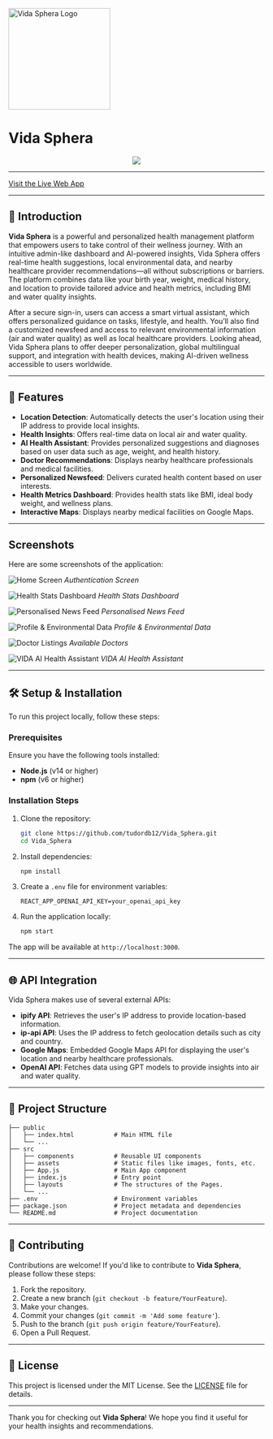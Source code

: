 <p align="left">
  <img src="Screenshots/logo.svg" alt="Vida Sphera Logo" width="200"/>
</p>

# Vida Sphera
<p align="center">
  <a href="https://skillicons.dev">
    <img src="https://skillicons.dev/icons?i=react,nodejs,js,css,html,materialui&perline=3" />
  </a>
</p>

---

<p align="left">
  <a href="https://vida-sphera.netlify.app/">Visit the Live Web App</a>
</p>

---

## 🌟 **Introduction**

**Vida Sphera** is a powerful and personalized health management platform that empowers users to take control of their wellness journey. With an intuitive admin-like dashboard and AI-powered insights, Vida Sphera offers real-time health suggestions, local environmental data, and nearby healthcare provider recommendations—all without subscriptions or barriers. The platform combines data like your birth year, weight, medical history, and location to provide tailored advice and health metrics, including BMI and water quality insights.

After a secure sign-in, users can access a smart virtual assistant, which offers personalized guidance on tasks, lifestyle, and health. You’ll also find a customized newsfeed and access to relevant environmental information (air and water quality) as well as local healthcare providers. Looking ahead, Vida Sphera plans to offer deeper personalization, global multilingual support, and integration with health devices, making AI-driven wellness accessible to users worldwide.

---

## 🚀 **Features**

- **Location Detection**: Automatically detects the user's location using their IP address to provide local insights.
- **Health Insights**: Offers real-time data on local air and water quality.
- **AI Health Assistant**: Provides personalized suggestions and diagnoses based on user data such as age, weight, and health history.
- **Doctor Recommendations**: Displays nearby healthcare professionals and medical facilities.
- **Personalized Newsfeed**: Delivers curated health content based on user interests.
- **Health Metrics Dashboard**: Provides health stats like BMI, ideal body weight, and wellness plans.
- **Interactive Maps**: Displays nearby medical facilities on Google Maps.


---
## Screenshots

Here are some screenshots of the application:

![Home Screen](Screenshots/login.png)
*Authentication Screen*

![Health Stats Dashboard](Screenshots/dashboard.png)
*Health Stats Dashboard*

![Personalised News Feed](Screenshots/feed.png)
*Personalised News Feed*

![Profile & Environmental Data](Screenshots/profile.png)
*Profile & Environmental Data*

![Doctor Listings](Screenshots/doctors.png)
*Available Doctors*

![VIDA AI Health Assistant](Screenshots/assistant.png)
*VIDA AI Health Assistant*



---

## 🛠️ **Setup & Installation**

To run this project locally, follow these steps:

### **Prerequisites**
Ensure you have the following tools installed:
- **Node.js** (v14 or higher)
- **npm** (v6 or higher)

### **Installation Steps**

1. Clone the repository:
   ```bash
   git clone https://github.com/tudordb12/Vida_Sphera.git
   cd Vida_Sphera
   ```

2. Install dependencies:
   ```bash
   npm install
   ```

3. Create a `.env` file for environment variables:
   ```
   REACT_APP_OPENAI_API_KEY=your_openai_api_key
   ```

4. Run the application locally:
   ```bash
   npm start
   ```

The app will be available at `http://localhost:3000`.

---

## 🌐 **API Integration**

Vida Sphera makes use of several external APIs:

- **ipify API**: Retrieves the user's IP address to provide location-based information.
- **ip-api API**: Uses the IP address to fetch geolocation details such as city and country.
- **Google Maps**: Embedded Google Maps API for displaying the user's location and nearby healthcare professionals.
- **OpenAI API**: Fetches data using GPT models to provide insights into air and water quality.

---

## 🧩 **Project Structure**

```
├── public
│   ├── index.html           # Main HTML file
│   └── ...
├── src
│   ├── components           # Reusable UI components
│   ├── assets               # Static files like images, fonts, etc.
│   ├── App.js               # Main App component
│   ├── index.js             # Entry point
│   ├── layouts              # The structures of the Pages.
│   └── ...
├── .env                     # Environment variables
├── package.json             # Project metadata and dependencies
└── README.md                # Project documentation
```

---

## 🤝 **Contributing**

Contributions are welcome! If you'd like to contribute to **Vida Sphera**, please follow these steps:

1. Fork the repository.
2. Create a new branch (`git checkout -b feature/YourFeature`).
3. Make your changes.
4. Commit your changes (`git commit -m 'Add some feature'`).
5. Push to the branch (`git push origin feature/YourFeature`).
6. Open a Pull Request.

---

## 📄 **License**

This project is licensed under the MIT License. See the [LICENSE](LICENSE) file for details.

---


Thank you for checking out **Vida Sphera**! We hope you find it useful for your health insights and recommendations.

